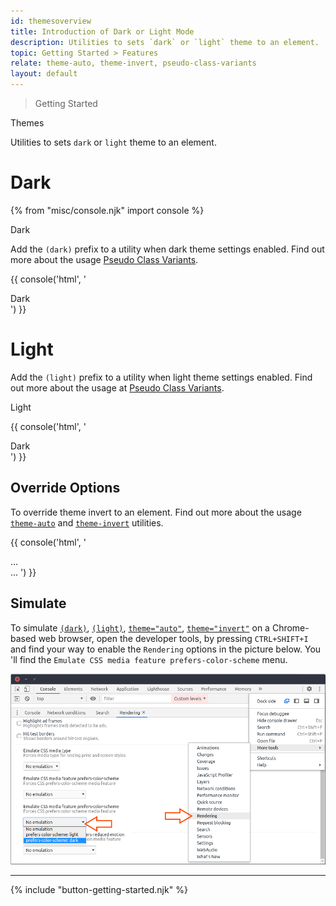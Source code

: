 ```yaml
---
id: themesoverview
title: Introduction of Dark or Light Mode
description: Utilities to sets `dark` or `light` theme to an element.
topic: Getting Started > Features
relate: theme-auto, theme-invert, pseudo-class-variants
layout: default
---
```


> Getting Started

<div class="-margin-t-4 padding-t-4 (xs)text-xl-3 (lg)text-xl-5 font-semibold gap-tight-1">
  Themes
</div>

Utilities to sets `dark` or `light` theme to an element.

# Dark

{% from "misc/console.njk" import console %}

<div class="padding-x-4 padding-y-2 width-full">
  <div class="relative flex justify-center items-center bg-gray-8 border border-gray-8 height-48 width-full curve-border-lg overflow-hidden">
    <div class="absolute top-1 right-1">
      <div class="flex flex-gap-1 (expand)height-4 (expand)width-4 (expand)bg-gray-5 (expand)curve-border-full">
        <div></div>
        <div></div>
        <div class="bg-gray-1"></div>
      </div>
    </div>
    <div class="flex flex-column justify-center items-center">
      <div class="text-xl-3 font-semibold text-gray-2">
        Dark
      </div>
    </div>
  </div>
</div>

Add the `(dark)` prefix to a utility when dark theme settings enabled. Find out more about the usage [Pseudo Class Variants](/pseudo-class-variants/#dark-mode-v1.1.0).

{{ console('html',
'<!-- Example -->
<div class="padding-x-4 padding-y-2 width-full">
  <div class="relative flex justify-center items-center (dark)bg-gray-8 (light)bg-gray-4 border (dark)border-gray-8 (light)border-gray-4 height-48 width-full curve-border-lg overflow-hidden">
    <div class="absolute top-1 right-1">
      <div class="flex flex-gap-1 (expand)height-4 (expand)width-4 (expand)curve-border-full">
        <div class="(dark)bg-gray-5"></div>
        <div class="(dark)bg-gray-5"></div>
        <div class="(dark)bg-gray-1 (light)bg-gray-7"></div>
      </div>
    </div>
    <div class="flex flex-column justify-center items-center">
      <div class="text-xl-3 font-semibold (dark)text-gray-2 (light)text-gray-7">
        Dark
      </div>
    </div>
  </div>
</div>
') }}

# Light

Add the `(light)` prefix to a utility when light theme settings enabled. Find out more about the usage at [Pseudo Class Variants](/pseudo-class-variants/#light-mode-v1.1.5).

<div class="padding-x-4 padding-y-2 width-full">
  <div class="relative flex justify-center items-center bg-gray-2 border border-gray-4 height-48 width-full curve-border-lg overflow-hidden">
    <div class="absolute top-0 left-0">
      <div class="height-48 width-full"></div>
    </div>
    <div class="absolute top-1 right-1">
      <div class="flex flex-gap-1 (expand)height-4 (expand)width-4 (expand)bg-gray-5 (expand)curve-border-full">
        <div></div>
        <div></div>
        <div class="bg-gray-7"></div>
      </div>
    </div>
    <div class="flex flex-column justify-center items-center">
      <div class="text-xl-3 font-semibold text-gray-7">
        Light
      </div>
    </div>
  </div>
</div>

{{ console('html',
'<!-- Example -->
<div class="padding-x-4 padding-y-2 width-full">
  <div class="relative flex justify-center items-center (light)bg-gray-4 (dark)bg-gray-8 border (light)border-gray-4 (dark)border-gray-8 height-48 width-full curve-border-lg overflow-hidden">
    <div class="absolute top-1 right-1">
      <div class="flex flex-gap-1 (expand)height-4 (expand)width-4 (expand)curve-border-full">
        <div class="(dark)bg-gray-5"></div>
        <div class="(dark)bg-gray-5"></div>
        <div class="(light)bg-gray-7 (dark)bg-gray-1"></div>
      </div>
    </div>
    <div class="flex flex-column justify-center items-center">
      <div class="text-xl-3 font-semibold (light)text-gray-7 (dark)text-gray-2">
        Dark
      </div>
    </div>
  </div>
</div>
') }}

## Override Options

To override theme invert to an element. Find out more about the usage [`theme-auto`](/theme-auto/) and [`theme-invert`](/theme-invert/) utilities.

{{ console('html',
'<!-- Example -->
<html theme="auto|invert">
  ...
    <!-- e.g. To compensate inverted image -->
    <img theme="auto|invert">
    <!-- e.g. To compensate other inverted elements -->
    <div theme="auto|invert"></div>
    <span theme="auto|invert"></span>
  ...
</html>
') }}

## Simulate

To simulate [`(dark)`](/pseudo-class-variants/#dark-mode-v1.1.0), [`(light)`](/pseudo-class-variants/#light-mode-v1.1.5), [`theme="auto"`](/theme-auto/), [`theme="invert"`](/theme-invert/) on a Chrome-based web browser, open the developer tools, by pressing `CTRL+SHIFT+I` and find your way to enable the `Rendering` options in the picture below. You 'll find the `Emulate CSS media feature prefers-color-scheme` menu.

<div class="margin-x-4 py-4">
  <img
    theme="auto"
    class="width-full heigh-full object-fit object-center curve-border-lg"
    src="/images/content/simulate_theme.jpg"
    loading="lazy"
    alt="Chrome prefers-color-scheme simulator"
  >
</div>

---

{% include "button-getting-started.njk" %}